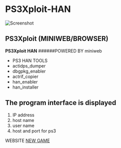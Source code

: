 # PS3Xploit-HAN
![Screenshot](2.jpg)

## PS3Xploit  (MINIWEB/BROWSER)
**PS3Xploit  HAN**
######POWERED BY miniweb
* PS3 HAN TOOLS 
* actidps_dumper
* dbgpkg_enabler
* actrif_copier
* han_enabler
* han_installer
## The program interface is displayed
1. IP address 
2. host name
3. user name
4. host and port for ps3

WEBSITE [NEW GAME](http://ne-game-w.blogspot.com/)
